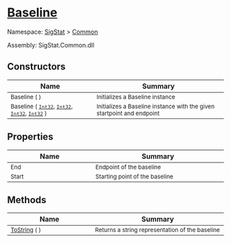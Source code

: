 # [Baseline](./Baseline.md)

Namespace: [SigStat]() > [Common](./README.md)

Assembly: SigStat.Common.dll


## Constructors

| Name<a href="#"><img width=300></a> | Summary<a href="#"><img width=475></a> | 
| --- | --- | 
| <sub>Baseline (  )</sub>| <sub>Initializes a Baseline instance</sub>| <br>
| <sub>Baseline ( [`Int32`](https://docs.microsoft.com/en-us/dotnet/api/System.Int32), [`Int32`](https://docs.microsoft.com/en-us/dotnet/api/System.Int32), [`Int32`](https://docs.microsoft.com/en-us/dotnet/api/System.Int32), [`Int32`](https://docs.microsoft.com/en-us/dotnet/api/System.Int32) )</sub>| <sub>Initializes a Baseline instance with the given startpoint and endpoint</sub>| <br>


## Properties

| Name<a href="#"><img width=300></a> | Summary<a href="#"><img width=475></a> | 
| --- | --- | 
| <sub>End</sub>| <sub>Endpoint of the baseline</sub>| <br>
| <sub>Start</sub>| <sub>Starting point of the baseline</sub>| <br>


## Methods

| Name<a href="#"><img width=300></a> | Summary<a href="#"><img width=475></a> | 
| --- | --- | 
| <sub>[ToString](./Methods/Baseline-100663334.md) (  )</sub>| <sub>Returns a string representation of the baseline</sub>| <br>


